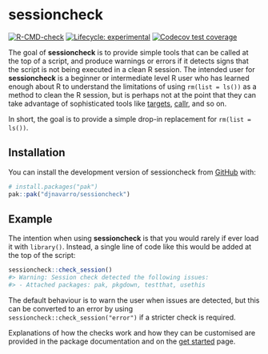 
<!-- README.md is generated from README.Rmd. Please edit that file -->

# sessioncheck

<!-- badges: start -->

[![R-CMD-check](https://github.com/djnavarro/sessioncheck/actions/workflows/R-CMD-check.yaml/badge.svg)](https://github.com/djnavarro/sessioncheck/actions/workflows/R-CMD-check.yaml)
[![Lifecycle:
experimental](https://img.shields.io/badge/lifecycle-experimental-orange.svg)](https://lifecycle.r-lib.org/articles/stages.html#experimental)
[![Codecov test
coverage](https://codecov.io/gh/djnavarro/sessioncheck/graph/badge.svg)](https://app.codecov.io/gh/djnavarro/sessioncheck)
<!-- badges: end -->

The goal of **sessioncheck** is to provide simple tools that can be
called at the top of a script, and produce warnings or errors if it
detects signs that the script is not being executed in a clean R
session. The intended user for **sessioncheck** is a beginner or
intermediate level R user who has learned enough about R to understand
the limitations of using `rm(list = ls())` as a method to clean the R
session, but is perhaps not at the point that they can take advantage of
sophisticated tools like [targets](https://books.ropensci.org/targets/),
[callr](https://callr.r-lib.org/), and so on.

In short, the goal is to provide a simple drop-in replacement for
`rm(list = ls())`.

## Installation

You can install the development version of sessioncheck from
[GitHub](https://github.com/) with:

``` r
# install.packages("pak")
pak::pak("djnavarro/sessioncheck")
```

## Example

The intention when using **sessioncheck** is that you would rarely if
ever load it with `library()`. Instead, a single line of code like this
would be added at the top of the script:

``` r
sessioncheck::check_session()
#> Warning: Session check detected the following issues:
#> - Attached packages: pak, pkgdown, testthat, usethis
```

The default behaviour is to warn the user when issues are detected, but
this can be converted to an error by using
`sessioncheck::check_session("error")` if a stricter check is required.

Explanations of how the checks work and how they can be customised are
provided in the package documentation and on the [get
started](https://sessioncheck.djnavarro.net/articles/sessioncheck.html)
page.
